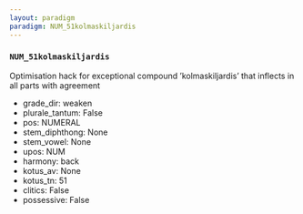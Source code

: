 ```yaml
---
layout: paradigm
paradigm: NUM_51kolmaskiljardis
---
```

### ` NUM_51kolmaskiljardis `

Optimisation hack for exceptional compound ’kolmaskiljardis’ that inflects in all parts with agreement
* grade_dir: weaken
* plurale_tantum: False
* pos: NUMERAL
* stem_diphthong: None
* stem_vowel: None
* upos: NUM
* harmony: back
* kotus_av: None
* kotus_tn: 51
* clitics: False
* possessive: False

